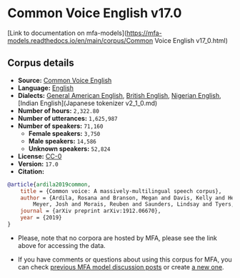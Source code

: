 # Common Voice English v17.0

[Link to documentation on mfa-models](https://mfa-models.readthedocs.io/en/main/corpus/Common Voice English v17_0.html)

## Corpus details

- **Source:** [Common Voice English](https://voice.mozilla.org/en/datasets)
- **Language:** [English](https://en.wikipedia.org/wiki/English_language)
- **Dialects:** [General American English](https://en.wikipedia.org/wiki/General_American_English), [British English](https://en.wikipedia.org/wiki/British_English), [Nigerian English](https://en.wikipedia.org/wiki/Nigerian_English), [Indian English](Japanese tokenizer v2_1_0.md)
- **Number of hours:** `2,322.80`
- **Number of utterances:** `1,625,987`
- **Number of speakers:** `71,160`
  - **Female speakers:** `3,750`
  - **Male speakers:** `14,586`
  - **Unknown speakers:** `52,824`
- **License:** [CC-0](https://creativecommons.org/publicdomain/zero/1.0/)
- **Version:** `17.0`
- **Citation:**
```bibtex
@article{ardila2019common,
	title = {Common voice: A massively-multilingual speech corpus},
	author = {Ardila, Rosana and Branson, Megan and Davis, Kelly and Henretty, Michael and Kohler, Michael and
		Meyer, Josh and Morais, Reuben and Saunders, Lindsay and Tyers, Francis M and Weber, Gregor},
	journal = {arXiv preprint arXiv:1912.06670},
	year = {2019}
}
```

- Please, note that no corpora are hosted by MFA, please see the link above for accessing the data.

- If you have comments or questions about using this corpus for MFA, you can check [previous MFA model discussion posts](https://github.com/MontrealCorpusTools/mfa-models/discussions?discussions_q=Common+Voice+English+v17.0) or create [a new one](https://github.com/MontrealCorpusTools/mfa-models/discussions/new).

